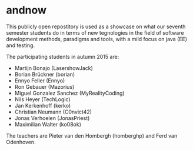 # andnow

This publicly open repostitory is used as a showcase on what our seventh semester students do in terms of 
new tegnologies in the field of software development methods, paradigms and tools, with a mild focus on java (EE) and testing.

The participating students in autumn 2015 are:

 - Martijn Bonajo (LasershowJack)
 - Borian Brückner (borian)
 - Ennyo Feller (Ennyo)
 - Ron Gebauer (Mazorius)
 - Miguel Gonzalez Sanchez (MyRealityCoding)
 - Nils Heyer (TechLogic)
 - Jan Kerkenhoff (kerko)
 - Christian Neumann (C0nvict42)
 - Jonas Verhoelen (JonasPriest)
 - Maximilian Walter (ko08ok)

The teachers are Pieter van den Hombergh (homberghp) and Ferd van Odenhoven.

